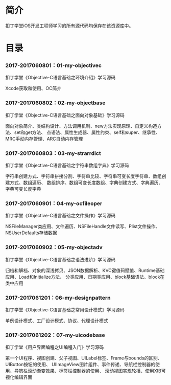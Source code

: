 # 简介 

扣丁学堂iOS开发工程师学习的所有源代码均保存在该资源库中。

# 目录 

### 2017-2017060801：01-my-objectivec<br>
扣丁学堂《Objective-C语言基础之环境介绍》学习源码
<p>
Xcode获取和使用、OC简介
</p>

### 2017-2017060802：02-my-objectbase<br>
扣丁学堂《Objective-C语言基础之面向对象基础》学习源码
<p>
面向对象简介、类结构设计、方法调用机制、new方法实现原理、自定义构造方法、set和get方法、
点语法、属性生成器、属性约束、self和super、继承性、MRC手动内存管理、ARC自动内存管理
</p>

### 2017-2017060803：03-my-strarrdict<br>
扣丁学堂《Objective-C语言基础之字符串数组字典》学习源码
<p>
字符串创建方式、字符串拼接分割、字符串比较、字符串可变长度字符串、数组创建方式、数组遍历、
数组排序、数组可变长度数组、字典创建方式、字典遍历、字典可变长度字典
</p>

### 2017-2017060901：04-my-ocfileoper<br>
扣丁学堂《Objective-C语言基础之文件操作》学习源码
<p>
NSFileManager类应用、文件遍历、NSFileHandle文件读写、Plist文件操作、NSUserDefaults存储数据
</p>

### 2017-2017060902：05-my-objectadv<br>
扣丁学堂《Objective-C语言基础之语法进阶》学习源码
<p>
归档和解档、对象的深浅拷贝、JSON数据解析、KVC键值码赋值、Runtime基础应用、Load和Initialize方法、
分类应用、日期类应用、block基础语法、block在类中应用
</p>

### 2017-2017061201：06-my-designpattern<br>
扣丁学堂《Objective-C语言基础之常用设计模式》学习源码
<p>
单例设计模式、工厂设计模式、协议、代理设计模式
</p>

### 2017-2017061202：07-my-uicodebase<br>
扣丁学堂《用户界面编程之UI编程入门》学习源码
<p>
第一个UI程序、视图创建、父子视图、UILabel标签、Frame与bounds的区别、UIButton按钮的使用、
UIImageView图片组件、事件传递、导航栏控制器的使用、导航栏滚动渐变效果、标签栏控制器的使用、
滚动视图实现轮播、使用XIB可视化编辑界面
</p>

